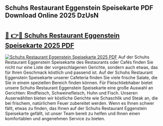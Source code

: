 ## Schuhs Restaurant Eggenstein Speisekarte PDF Download Online 2025 DzUsN

# <h2><a href="http://gcazc62.nevu.top/?p=Schuhs+Restaurant+Eggenstein+Speisekarte">🔗 👉🔴 Schuhs Restaurant Eggenstein Speisekarte 2025 PDF</a></h2>

[![Schuhs Restaurant Eggenstein Speisekarte 2025 PDF](https://i.imgur.com/dBaPXMq.png)](http://gcazc62.nevu.top/?p=Schuhs+Restaurant+Eggenstein+Speisekarte)
Auf der Schuhs Restaurant Eggenstein Speisekarte des Restaurants oder Cafés finden Sie nicht nur eine Liste der vorgeschlagenen Gerichte, sondern auch etwas, das für Ihren Geschmack köstlich und passend ist. Auf der Schuhs Restaurant Eggenstein Speisekarte unserer Cafeteria finden Sie viele frische Salate, die Sie in einem speziellen Bereich finden können. Für Fleischliebhaber bietet unsere Schuhs Restaurant Eggenstein Speisekarte eine große Auswahl an Gerichten: Rindfleisch, Schweinefleisch, Huhn und Fisch. Unseren Auserwählten bieten wir köstliche Gerichte wie Schaschlik und Steak an, die bei frischem, natürlichem Feuer zubereitet werden. Wenn es Ihnen schwer fällt, etwas zu finden, das Ihnen auf der Schuhs Restaurant Eggenstein Speisekarte gefällt, ist unser Team bereit zu helfen und Ihnen einen komfortablen und angenehmen Service zu bieten.
